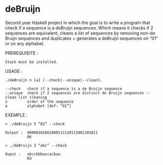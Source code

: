 # deBruijn

Second year Haskell project in which the goal is to write a program that check if a sequence is a deBruijn sequences.
Which means it checks if 2 sequences are equivalent, cleans a list of sequences by removing non-de Bruijn sequences and duplicates + generates a deBruijn sequences on “01” or on any alphabet.

PREREQUISITE :

    Stack must be installed.

USAGE :
    
    ./deBruijn n [a] [--check|--unique|--clean].
    
    --check   check if a sequence is a de Bruijn sequence
    --unique  check if 2 sequences are distinct de Bruijn sequences --clean list cleaning
    n         order of the sequence
    a         alphabet [def: “01”]

EXEMPLE : 

    > ./deBruijn 5 “01” --check

    Output :  00000101001000111110111001101011
              OK
    
    > ./deBruijn 3 “abc” --check
    
    Ouput :   abccbbbaccacbaa
              KO
